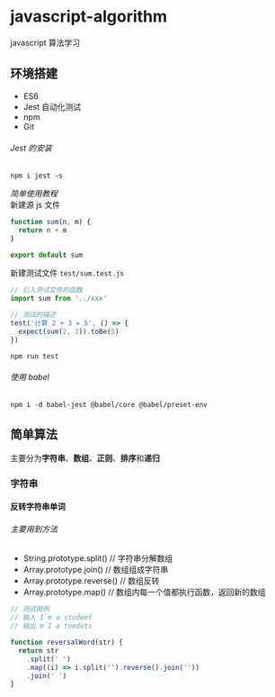 # javascript-algorithm

javascript 算法学习

## 环境搭建

- ES6
- Jest 自动化测试
- npm
- Git

###### Jest 的安装

`npm i jest -s`

_简单使用教程_  
新建源 js 文件

```javascript
function sum(n, m) {
  return n + m
}

export default sum
```

新建测试文件 `test/sum.test.js`

```javascript
// 引入测试文件的函数
import sum from '../xxx'

// 测试的描述
test('计算 2 + 3 = 5', () => {
  expect(sum(2, 3)).toBe(5)
})
```

`npm run test`

###### 使用 babel

`npm i -d babel-jest @babel/core @babel/preset-env`

## 简单算法

主要分为**字符串**、**数组**、**正则**、**排序**和**递归**

### 字符串

#### 反转字符串单词

###### 主要用到方法

- String.prototype.split() // 字符串分解数组
- Array.prototype.join() // 数组组成字符串
- Array.prototype.reverse() // 数组反转
- Array.prototype.map() // 数组内每一个值都执行函数，返回新的数组

```javascript
// 测试用例
// 输入 I`m a student
// 输出 m`I a tneduts

function reversalWord(str) {
  return str
    .split(' ')
    .map((i) => i.split('').reverse().join(''))
    .join(' ')
}
```
